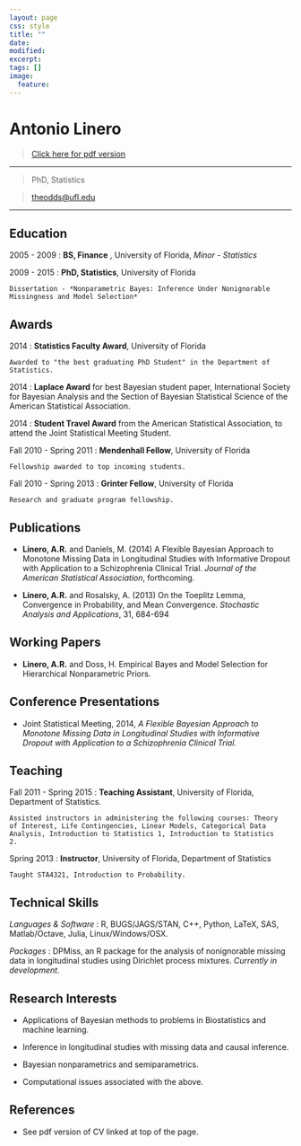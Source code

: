 ```yaml
---
layout: page
css: style
title: ""
date: 
modified:
excerpt:
tags: []
image:
  feature:
---
```




<!-- [//]: # (pandoc --standalone -c resume-master/stylepdf.css --from markdown --to html -o CV.html CV.rmd) -->
<!-- [//]: # (pandoc --standalone --from markdown --to latex -o CV.tex CV.rmd) -->
<!-- [//]: # (http://blog.chmd.fr/editing-a-cv-in-markdown-with-pandoc.html) -->
<!-- [//]: # (wkhtmltopdf) -->

# Antonio Linero

> [Click here for pdf version](/cv/CV.pdf)

----

> PhD, Statistics

> theodds@ufl.edu

----

## Education

2005 - 2009
:   **BS, Finance** ,
    University of Florida,
    *Minor - Statistics*

2009 - 2015
:   **PhD, Statistics**, 
    University of Florida

	Dissertation - *Nonparametric Bayes: Inference Under Nonignorable
    Missingness and Model Selection*

## Awards

2014
:   **Statistics Faculty Award**, University of Florida

    Awarded to "the best graduating PhD Student" in the Department of
    Statistics.

2014
:   **Laplace Award** for best Bayesian student paper, International
    Society for Bayesian Analysis and the Section of Bayesian
    Statistical Science of the American Statistical Association. <!--
    , for *A Flexible Bayesian Approach to -->
    <!-- Monotone Missing Data in Longitudinal Studies with Informative -->
    <!-- Dropout* -->


2014 
:   **Student Travel Award** from the American Statistical Association, 
    to attend the Joint Statistical Meeting Student.<!--  *A Flexible Bayesian -->
    <!-- Approach to Monotone Missing Data in Longitudinal Studies with -->
    <!-- Informative Dropout* -->

Fall 2010 - Spring 2011
:   **Mendenhall Fellow**, University of Florida

	Fellowship awarded to top incoming students.

Fall 2010 - Spring 2013
:   **Grinter Fellow**, University of Florida

	Research and graduate program fellowship.


## Publications

<div class="hangingindent"> </div>

- **Linero, A.R.** and Daniels, M. (2014) A Flexible Bayesian Approach
  to Monotone Missing Data in Longitudinal Studies with Informative
  Dropout with Application to a Schizophrenia Clinical
  Trial. <em>Journal of the American Statistical Association</em>,
  forthcoming.

- **Linero, A.R.** and Rosalsky, A. (2013) On the Toeplitz Lemma,
  Convergence in Probability, and Mean Convergence. <em>Stochastic
  Analysis and Applications</em>, 31, 684-694

## Working Papers

- **Linero, A.R.** and Doss, H. Empirical Bayes and Model Selection
  for Hierarchical Nonparametric Priors.

## Conference Presentations

<!-- ### Topic Contributed -->

<div class="hangingindent"> </div>

- Joint Statistical Meeting, 2014, *A Flexible Bayesian Approach to
	Monotone Missing Data in Longitudinal Studies with Informative
	Dropout with Application to a Schizophrenia Clinical Trial.*

## Teaching

Fall 2011 - Spring 2015
:   **Teaching Assistant**, University of Florida, Department of
    Statistics.

    Assisted instructors in administering the following courses: Theory
    of Interest, Life Contingencies, Linear Models, Categorical Data
    Analysis, Introduction to Statistics 1, Introduction to Statistics
    2.

Spring 2013
:   **Instructor**, University of Florida, Department of Statistics
    
    Taught STA4321, Introduction to Probability.

Technical Skills
--------------------

*Languages & Software*
:   R, BUGS/JAGS/STAN, C++, Python, LaTeX, SAS, Matlab/Octave, Julia, Linux/Windows/OSX.

*Packages*
:   DPMiss, an R package for the analysis of nonignorable missing data
    in longitudinal studies using Dirichlet process
    mixtures. *Currently in development*.

## Research Interests

- Applications of Bayesian methods to problems in Biostatistics and
  machine learning.

- Inference in longitudinal studies with missing data and causal inference.

- Bayesian nonparametrics and semiparametrics.

- Computational issues associated with the above.

## References

- See pdf version of CV linked at top of the page.

<!-- - Mike Daniels -->
<!-- - Hani Doss -->

